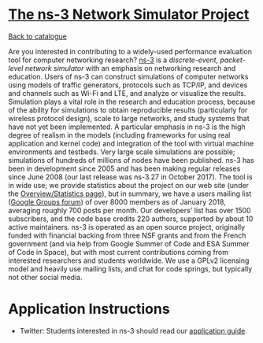 
# [The ns-3 Network Simulator Project](https://www.nsnam.org)

[Back to catalogue](../README.md#the-ns-3-network-simulator-project)

Are you interested in contributing to a widely-used performance evaluation tool for computer networking research? [ns-3](https://www.nsnam.org) is a *discrete-event, packet-level network simulator* with an emphasis on networking research and education. Users of ns-3 can construct simulations of computer networks using models of traffic generators, protocols such as TCP/IP, and devices and channels such as Wi-Fi and LTE, and analyze or visualize the results. Simulation plays a vital role in the research and education process, because of the ability for simulations to obtain reproducible results (particularly for wireless protocol design), scale to large networks, and study systems that have not yet been implemented. A particular emphasis in ns-3 is the high degree of realism in the models (including frameworks for using real application and kernel code) and integration of the tool with virtual machine environments and testbeds. Very large scale simulations are possible; simulations of hundreds of millions of nodes have been published.  ns-3 has been in development since 2005 and has been making regular releases since June 2008 (our last release was ns-3.27 in October 2017). The tool is in wide use; we provide statistics about the project on our web site (under the [Overview/Statistics page](https://www.nsnam.org/overview/statistics/)), but in summary, we have a users mailing list ([Google Groups forum](https://groups.google.com/forum/#!forum/ns-3-users)) of over 8000 members as of January 2018, averaging roughly 700 posts per month. Our developers' list has over 1500 subscribers, and the code base credits 220 authors, supported by about 10 active maintainers. ns-3 is operated as an open source project, originally funded with financial backing from three NSF grants and from the French government (and via help from Google Summer of Code and ESA Summer of Code in Space), but with most current contributions coming from interested researchers and students worldwide. We use a GPLv2 licensing model and heavily use mailing lists, and chat for code springs, but typically not other social media.

# Application Instructions

* Twitter: Students interested in ns-3 should read our [application guide](https://www.nsnam.org/wiki/GSOC2018StudentGuide).